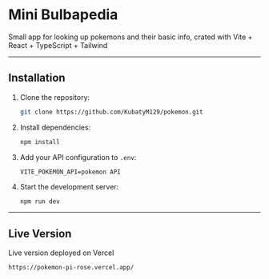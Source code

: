 # Mini Bulbapedia 
Small app for looking up pokemons and their basic info, crated with Vite + React + TypeScript + Tailwind 

---


##  Installation

1. Clone the repository:
   ```bash
   git clone https://github.com/KubatyM129/pokemon.git
   ```

2. Install dependencies:
   ```bash
   npm install
   ```

3. Add your API configuration to `.env`:
    ```
    VITE_POKEMON_API=pokemon API
    ```

4. Start the development server:
   ```bash
   npm run dev
   ```

---

## Live Version
Live version deployed on Vercel
```
https://pokemon-pi-rose.vercel.app/
```
